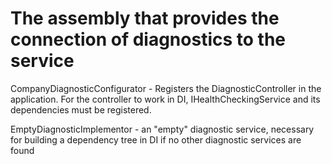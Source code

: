 ﻿# The assembly that provides the connection of diagnostics to the service

CompanyDiagnosticConfigurator - Registers the DiagnosticController in the application. For the controller to work in DI, IHealthCheckingService and its dependencies must be registered.

EmptyDiagnosticImplementor - an "empty" diagnostic service, necessary for building a dependency tree in DI if no other diagnostic services are found